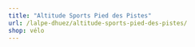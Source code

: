 ```yaml
---
title: "Altitude Sports Pied des Pistes"
url: /lalpe-dhuez/altitude-sports-pied-des-pistes/
shop: vélo
---
```

